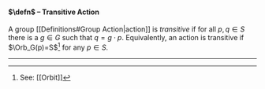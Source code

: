 #### $\defn$ – Transitive Action
A group [[Definitions#Group Action|action]] is *transitive* if for all $p,q \in S$ there is a $g \in G$ such that $q=g\cdot p$. Equivalently, an action is transitive if  $\Orb_G(p)=S$[^1] for any $p\in S$.
***

[^1]: See: [[Orbit]]